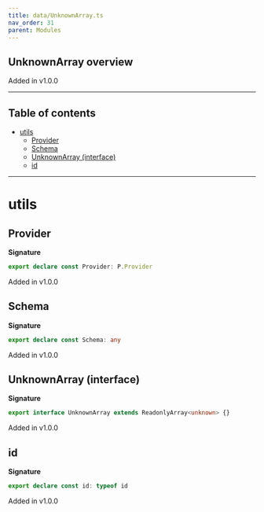 ```yaml
---
title: data/UnknownArray.ts
nav_order: 31
parent: Modules
---
```


## UnknownArray overview

Added in v1.0.0

---

<h2 class="text-delta">Table of contents</h2>

- [utils](#utils)
  - [Provider](#provider)
  - [Schema](#schema)
  - [UnknownArray (interface)](#unknownarray-interface)
  - [id](#id)

---

# utils

## Provider

**Signature**

```ts
export declare const Provider: P.Provider
```

Added in v1.0.0

## Schema

**Signature**

```ts
export declare const Schema: any
```

Added in v1.0.0

## UnknownArray (interface)

**Signature**

```ts
export interface UnknownArray extends ReadonlyArray<unknown> {}
```

Added in v1.0.0

## id

**Signature**

```ts
export declare const id: typeof id
```

Added in v1.0.0
